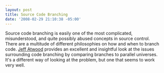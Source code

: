 ```yaml
---
layout: post
title: Source Code Branching
date: '2008-02-29 21:10:38 -05:00'
---
```


Source code branching is easily one of the most complicated, misunderstood, and quite possibly abused concepts in source control. There are a multitude of different philosophies on how and when to branch code. [Jeff Atwood](http://www.codinghorror.com/blog/archives/000968.html) provides an excellent and insightful look at the issues surrounding code branching by comparing branches to parallel universes. It's a different way of looking at the problem, but one that seems to work very well.
